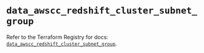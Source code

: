 # `data_awscc_redshift_cluster_subnet_group`

Refer to the Terraform Registry for docs: [`data_awscc_redshift_cluster_subnet_group`](https://registry.terraform.io/providers/hashicorp/awscc/0.70.0/docs/data-sources/redshift_cluster_subnet_group).
